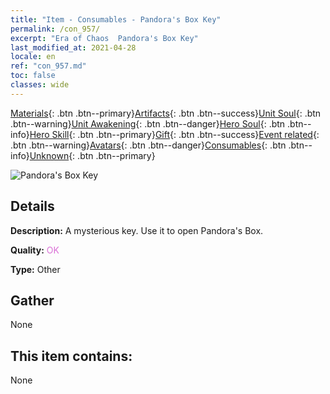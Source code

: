 ```yaml
---
title: "Item - Consumables - Pandora's Box Key"
permalink: /con_957/
excerpt: "Era of Chaos  Pandora's Box Key"
last_modified_at: 2021-04-28
locale: en
ref: "con_957.md"
toc: false
classes: wide
---
```

 [Materials](/Items/){: .btn .btn--primary}[Artifacts](/Items/Artifacts/){: .btn .btn--success}[Unit Soul](/Items/UnitSoul/){: .btn .btn--warning}[Unit Awakening](/Items/UnitAwakening/){: .btn .btn--danger}[Hero Soul](/Items/HeroSoul/){: .btn .btn--info}[Hero Skill](/Items/HeroSkill/){: .btn .btn--primary}[Gift](/Items/Gift/){: .btn .btn--success}[Event related](/Items/Events/){: .btn .btn--warning}[Avatars](/Items/Avatars/){: .btn .btn--danger}[Consumables](/Items/Consumables/){: .btn .btn--info}[Unknown](/Items/Unknown/){: .btn .btn--primary}

 ![Pandora's Box Key](/images/t/i_40052.png)

## Details
 **Description:** A mysterious key. Use it to open Pandora's Box.

 **Quality:** <span style="color: #DA70D6">OK</span>

 **Type:** Other

## Gather

  None

## This item contains:

  None

